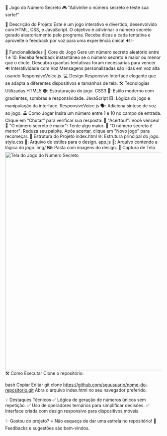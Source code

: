 🎯 Jogo do Número Secreto
🎮 "Adivinhe o número secreto e teste sua sorte!"

📝 Descrição do Projeto
Este é um jogo interativo e divertido, desenvolvido com HTML, CSS, e JavaScript. O objetivo é adivinhar o número secreto gerado aleatoriamente pelo programa. Receba dicas a cada tentativa e aproveite o feedback por voz para uma experiência única! 🔊✨

🚀 Funcionalidades
🎯 Core do Jogo
Gere um número secreto aleatório entre 1 e 10.
Receba feedback instantâneo se o número secreto é maior ou menor que o chute.
Descubra quantas tentativas foram necessárias para vencer.
🔊 Interatividade com Voz
Mensagens personalizadas são lidas em voz alta usando ResponsiveVoice.js.
💻 Design Responsivo
Interface elegante que se adapta a diferentes dispositivos e tamanhos de tela.
🛠️ Tecnologias Utilizadas
HTML5 🟠: Estruturação do jogo.
CSS3 🔵: Estilo moderno com gradientes, sombras e responsividade.
JavaScript 🟨: Lógica do jogo e manipulação da interface.
ResponsiveVoice.js 🗣️: Adiciona síntese de voz ao jogo.
🕹️ Como Jogar
Insira um número entre 1 e 10 no campo de entrada.
Clique em "Chutar" para verificar sua resposta:
🎉 "Acertou!": Você venceu!
🧐 "O número secreto é maior": Tente algo maior.
🤔 "O número secreto é menor": Reduza seu palpite.
Após acertar, clique em "Novo jogo" para recomeçar.
📂 Estrutura do Projeto
index.html 🌐: Estrutura principal do jogo.
style.css 🎨: Arquivo de estilos para o design.
app.js 🧠: Arquivo contendo a lógica do jogo.
img/ 🖼️: Pasta com imagens do design.
📸 Captura de Tela
<img src="img/screenshot.png" alt="Tela do Jogo do Número Secreto" width="700px">
🛠️ Como Executar
Clone o repositório:

bash
Copiar
Editar
git clone https://github.com/seuusuario/nome-do-repositorio.git
Abra o arquivo index.html no seu navegador preferido.

💡 Destaques Técnicos
✅ Lógica de geração de números únicos sem repetição.
✅ Uso de operadores ternários para simplificar decisões.
✅ Interface criada com design responsivo para dispositivos móveis.

✨ Gostou do projeto?
⭐ Não esqueça de dar uma estrela no repositório!
📩 Feedbacks e sugestões são bem-vindos.

